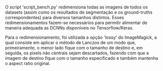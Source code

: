 O script 'script_bench.py' redimensiona todas as imagens de todos os datasets (assim como os resultados de segmentação e os ground-truths correspondentes) para diversos tamanhos distintos. Esses redimensionamentos fazem-se necessários para permitir alimentar de maneira adequada as DCNNs disponíveis no Tensorflow/Keras.

Para o redimensionamento, foi utilizada a opção 'lossy' do ImageMagick, a qual consiste em aplicar o método de Lanczos de um modo que, primeiramente, o menor lado fique com o tamanho de destino e, em seguida, os pixels não centrais sejam descartados, fazendo com que a imagem de destino fique com o tamanho especificado e também mantenha o aspect ratio original. 

